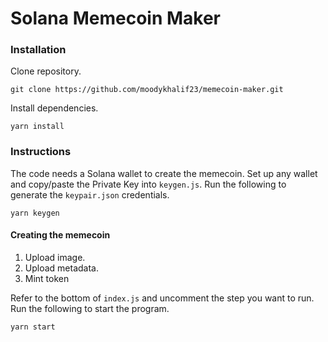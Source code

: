 # Solana Memecoin Maker

### Installation
Clone repository. 
```
git clone https://github.com/moodykhalif23/memecoin-maker.git
```

Install dependencies. 
```
yarn install
```

### Instructions

The code needs a Solana wallet to create the memecoin.
Set up any wallet and copy/paste the Private Key into `keygen.js`.
Run the following to generate the `keypair.json` credentials.
```
yarn keygen
```

#### Creating the memecoin
1. Upload image.
2. Upload metadata.
3. Mint token

Refer to the bottom of `index.js` and uncomment the step you want to run. Run the following to start the program.
```
yarn start
```

